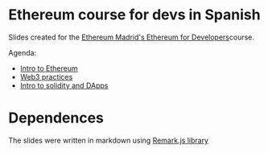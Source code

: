 # Ethereum course for devs in Spanish

Slides created for the [Ethereum Madrid's Ethereum for Developers](http://ethereummadrid.com)course.

Agenda: 

 - [Intro to Ethereum](https://buendiadas.github.io/ethereum.html#1)
 - [Web3 practices](https://buendiadas.github.io/web3.html#1)
 - [Intro to solidity and DApps](https://buendiadas.github.io/solidity.html#1)

# Dependences 

The slides were written in markdown using [Remark.js library](https://github.com/gnab/remark)

   

